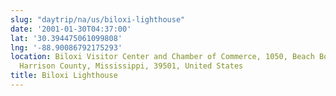 ```yaml
---
slug: "daytrip/na/us/biloxi-lighthouse"
date: '2001-01-30T04:37:00'
lat: '30.394475061099808'
lng: '-88.90086792175293'
location: Biloxi Visitor Center and Chamber of Commerce, 1050, Beach Boulevard, Biloxi,
  Harrison County, Mississippi, 39501, United States
title: Biloxi Lighthouse
---
```



